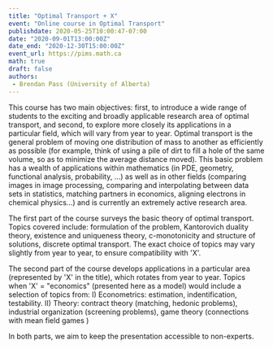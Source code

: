 ```yaml
---
title: "Optimal Transport + X"
event: "Online course in Optimal Transport"
publishdate: 2020-05-25T10:00:47-07:00
date: "2020-09-01T13:00:00Z"
date_end: "2020-12-30T15:00:00Z"
event_url: https://pims.math.ca
math: true
draft: false
authors:
 - Brendan Pass (University of Alberta)
---
```


This course has two main objectives: first, to introduce a wide range of
students to the exciting and broadly applicable research area of optimal
transport, and second, to explore more closely its applications in a particular
field, which will vary from year to year. Optimal transport is the general
problem of moving one distribution of mass to another as efficiently as
possible (for example, think of using a pile of dirt to fill a hole of the same
volume, so as to minimize the average distance moved). This basic problem has a
wealth of applications within mathematics (in PDE, geometry, functional
analysis, probability, ...) as well as in other fields (comparing images in image
processing, comparing and interpolating between data sets in statistics,
matching partners in economics, aligning electrons in chemical physics…) and is
currently an extremely active research area.

The first part of the course surveys the basic theory of optimal transport.
Topics covered include: formulation of the problem, Kantorovich duality theory,
existence and uniqueness theory, c-monotonicity and structure of solutions,
discrete optimal transport. The exact choice of topics may vary slightly from
year to year, to ensure compatibility with 'X'.

The second part of the course develops applications in a particular area
(represented by 'X' in the title), which rotates from year to year. Topics when
'X' = "economics" (presented here as a model) would include a selection of
topics from: I) Econometrics: estimation, indentification, testability.  II)
Theory: contract theory (matching, hedonic problems), industrial organization
(screening problems), game theory (connections with mean field games )

In both parts, we aim to keep the presentation accessible to non-experts.
